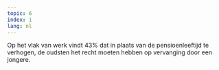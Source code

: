 ```yaml
---
topic: 6
index: 1
lang: nl
---
```

Op het vlak van werk vindt 43% dat in plaats van de pensioenleeftijd te
verhogen, de oudsten het recht moeten hebben op vervanging door een jongere.


